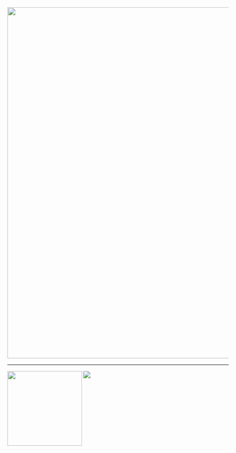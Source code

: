 <a href="https://github.com/ryo-ma/github-profile-trophy">
  <img width=800 src="https://github-profile-trophy.vercel.app/?username=dev-fjk&column=8&theme=gruvbox&no-frame=true&margin-w=15"/>
</a>

---

<div>
  <img height="170" align="left" src="https://github-readme-stats.vercel.app/api?username=dev-fjk&count_private=true&include_all_commits=true&theme=nightowl" />
  <img src="https://github-readme-stats.vercel.app/api/top-langs/?username=dev-fjk&layout=compact&theme=nightowl" />
</div>


<!--
**dev-fjk/dev-fjk** is a ✨ _special_ ✨ repository because its `README.md` (this file) appears on your GitHub profile.

Here are some ideas to get you started:

- 🔭 I’m currently working on ...
- 🌱 I’m currently learning ...
- 👯 I’m looking to collaborate on ...
- 🤔 I’m looking for help with ...
- 💬 Ask me about ...
- 📫 How to reach me: ...
- 😄 Pronouns: ...
- ⚡ Fun fact: ...
-->
